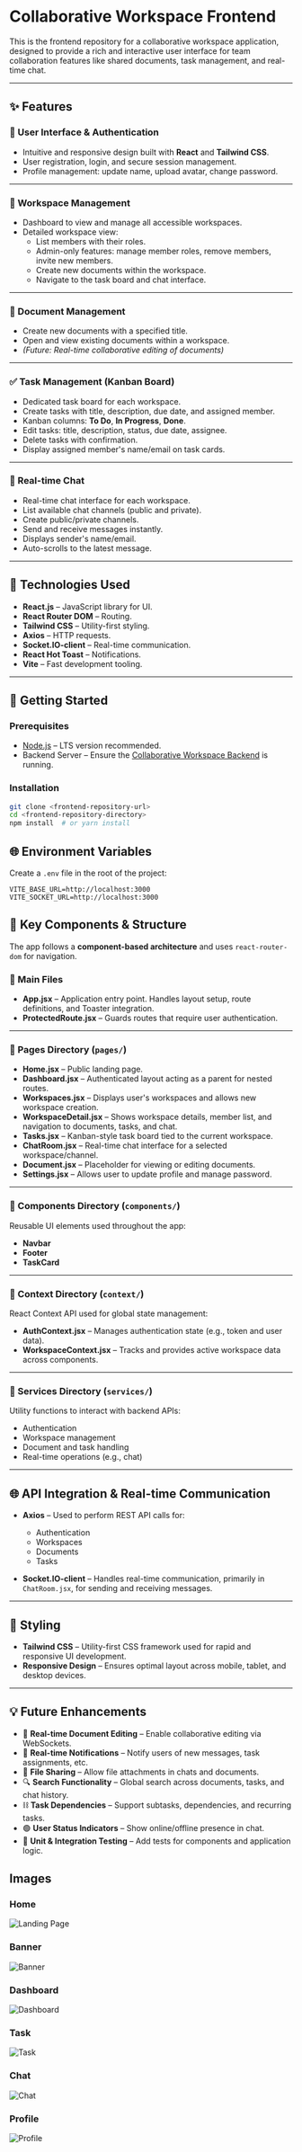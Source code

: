 # Collaborative Workspace Frontend

This is the frontend repository for a collaborative workspace application, designed to provide a rich and interactive user interface for team collaboration features like shared documents, task management, and real-time chat.

---

## ✨ Features

### 🔐 User Interface & Authentication

- Intuitive and responsive design built with **React** and **Tailwind CSS**.
- User registration, login, and secure session management.
- Profile management: update name, upload avatar, change password.

---

### 🏢 Workspace Management

- Dashboard to view and manage all accessible workspaces.
- Detailed workspace view:
  - List members with their roles.
  - Admin-only features: manage member roles, remove members, invite new members.
  - Create new documents within the workspace.
  - Navigate to the task board and chat interface.

---

### 📄 Document Management

- Create new documents with a specified title.
- Open and view existing documents within a workspace.
- _(Future: Real-time collaborative editing of documents)_

---

### ✅ Task Management (Kanban Board)

- Dedicated task board for each workspace.
- Create tasks with title, description, due date, and assigned member.
- Kanban columns: **To Do**, **In Progress**, **Done**.
- Edit tasks: title, description, status, due date, assignee.
- Delete tasks with confirmation.
- Display assigned member's name/email on task cards.

---

### 💬 Real-time Chat

- Real-time chat interface for each workspace.
- List available chat channels (public and private).
- Create public/private channels.
- Send and receive messages instantly.
- Displays sender's name/email.
- Auto-scrolls to the latest message.

---

## 🚀 Technologies Used

- **React.js** – JavaScript library for UI.
- **React Router DOM** – Routing.
- **Tailwind CSS** – Utility-first styling.
- **Axios** – HTTP requests.
- **Socket.IO-client** – Real-time communication.
- **React Hot Toast** – Notifications.
- **Vite** – Fast development tooling.

---

## 🏁 Getting Started

### Prerequisites

- [Node.js](https://nodejs.org/) – LTS version recommended.
- Backend Server – Ensure the [Collaborative Workspace Backend](#) is running.

### Installation

```bash
git clone <frontend-repository-url>
cd <frontend-repository-directory>
npm install  # or yarn install
```

## 🌐 Environment Variables

Create a `.env` file in the root of the project:

```env
VITE_BASE_URL=http://localhost:3000
VITE_SOCKET_URL=http://localhost:3000
```

## 🧩 Key Components & Structure

The app follows a **component-based architecture** and uses `react-router-dom` for navigation.

### 🔹 Main Files

- **App.jsx** – Application entry point. Handles layout setup, route definitions, and Toaster integration.
- **ProtectedRoute.jsx** – Guards routes that require user authentication.

---

### 📂 Pages Directory (`pages/`)

- **Home.jsx** – Public landing page.
- **Dashboard.jsx** – Authenticated layout acting as a parent for nested routes.
- **Workspaces.jsx** – Displays user's workspaces and allows new workspace creation.
- **WorkspaceDetail.jsx** – Shows workspace details, member list, and navigation to documents, tasks, and chat.
- **Tasks.jsx** – Kanban-style task board tied to the current workspace.
- **ChatRoom.jsx** – Real-time chat interface for a selected workspace/channel.
- **Document.jsx** – Placeholder for viewing or editing documents.
- **Settings.jsx** – Allows user to update profile and manage password.

---

### 📂 Components Directory (`components/`)

Reusable UI elements used throughout the app:

- **Navbar**
- **Footer**
- **TaskCard**

---

### 📂 Context Directory (`context/`)

React Context API used for global state management:

- **AuthContext.jsx** – Manages authentication state (e.g., token and user data).
- **WorkspaceContext.jsx** – Tracks and provides active workspace data across components.

---

### 📂 Services Directory (`services/`)

Utility functions to interact with backend APIs:

- Authentication
- Workspace management
- Document and task handling
- Real-time operations (e.g., chat)

---

## 🌐 API Integration & Real-time Communication

- **Axios** – Used to perform REST API calls for:

  - Authentication
  - Workspaces
  - Documents
  - Tasks

- **Socket.IO-client** – Handles real-time communication, primarily in `ChatRoom.jsx`, for sending and receiving messages.

---

## 🎨 Styling

- **Tailwind CSS** – Utility-first CSS framework used for rapid and responsive UI development.
- **Responsive Design** – Ensures optimal layout across mobile, tablet, and desktop devices.

---

## 💡 Future Enhancements

- 🔄 **Real-time Document Editing** – Enable collaborative editing via WebSockets.
- 🔔 **Real-time Notifications** – Notify users of new messages, task assignments, etc.
- 📁 **File Sharing** – Allow file attachments in chats and documents.
- 🔍 **Search Functionality** – Global search across documents, tasks, and chat history.
- ⛓️ **Task Dependencies** – Support subtasks, dependencies, and recurring tasks.
- 🟢 **User Status Indicators** – Show online/offline presence in chat.
- 🧪 **Unit & Integration Testing** – Add tests for components and application logic.

## Images

### Home

![Landing Page](public/images/landingpage.png)

### Banner

![Banner](public/images/banner.png)

### Dashboard

![Dashboard](public/images/dashboard.png)

### Task

![Task](public/images/task.png)

### Chat

![Chat](public/images/chat.png)

### Profile

![Profile](public/images/profile.png)
